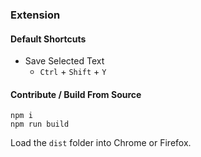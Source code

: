 ### Extension
#### Default Shortcuts
- Save Selected Text
  - `Ctrl` + `Shift` + `Y`
#### Contribute / Build From Source
```
npm i
npm run build
```
Load the `dist` folder into Chrome or Firefox.
